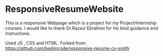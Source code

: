 # ResponsiveResumeWebsite

This is a responsive Webpage which is a project for my Project/Internship courses.
I would like to thank Dr.Razavi Ebrahimi for his kind guidance and instructions.

Used JS , CSS and HTML.
Forked from:
https://github.com/bedimcode/responsive-resume-cv-smith
